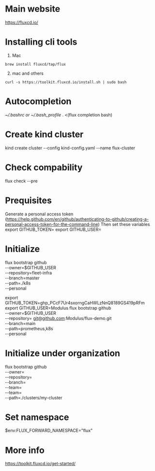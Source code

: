 # Main website

https://fluxcd.io/

# Installing cli tools

1. Mac
```
brew install fluxcd/tap/flux
```

2. mac and others
```
curl -s https://toolkit.fluxcd.io/install.sh | sudo bash
```

# Autocompletion
*~/.bashrc or ~/.bash_profile*
. <(flux completion bash)

# Create kind cluster
kind create cluster --config kind-config.yaml --name flux-cluster

# Check compability
flux check --pre

# Prequisites
Generate a personal access token (https://help.github.com/en/github/authenticating-to-github/creating-a-personal-access-token-for-the-command-line)
Then set these variables
export GITHUB_TOKEN=<your-token>
export GITHUB_USER=<your-username>

# Initialize
flux bootstrap github \
  --owner=$GITHUB_USER \
  --repository=fleet-infra \
  --branch=master \
  --path=./k8s \
  --personal


export GITHUB_TOKEN=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
export GITHUB_USER=Modulus
flux bootstrap github \
  --owner=$GITHUB_USER \
  --repository= git@github.com:Modulus/flux-demo.git \
  --branch=main \
  --path=prometheus,k8s \
  --personal


# Initialize under organization
flux bootstrap github \
  --owner=<organization> \
  --repository=<repo-name> \
  --branch=<organization default branch> \
  --team=<team1-slug> \
  --team=<team2-slug> \
  --path=./clusters/my-cluster

# Set namespace
$env:FLUX_FORWARD_NAMESPACE="flux"


# More info
https://toolkit.fluxcd.io/get-started/